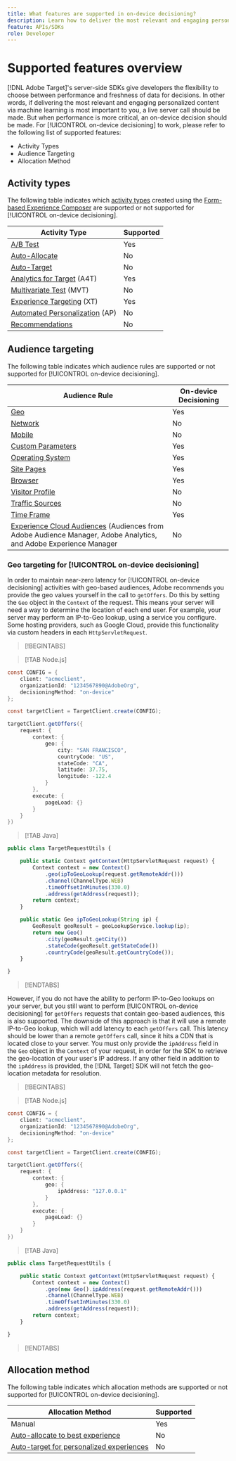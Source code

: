 ```yaml
---
title: What features are supported in on-device decisioning?
description: Learn how to deliver the most relevant and engaging personalized content via machine learning using a live server call.
feature: APIs/SDKs
role: Developer
---
```

# Supported features overview

[!DNL Adobe Target]'s server-side SDKs give developers the flexibility to choose between performance and freshness of data for decisions. In other words, if delivering the most relevant and engaging personalized content via machine learning is most important to you, a live server call should be made. But when performance is more critical, an on-device decision should be made. For [!UICONTROL on-device decisioning] to work, please refer to the following list of supported features:

* Activity Types
* Audience Targeting
* Allocation Method

## Activity types

The following table indicates which [activity types](https://experienceleague.adobe.com/docs/target/using/activities/target-activities-guide.html) created using the [Form-based Experience Composer](https://experienceleague.adobe.com/docs/target/using/experiences/form-experience-composer.html?) are supported or not supported for [!UICONTROL on-device decisioning].

|Activity Type|Supported|
| --- | --- |
|[A/B Test](https://experienceleague.adobe.com/docs/target/using/activities/abtest/test-ab.html)|Yes|
|[Auto-Allocate](https://experienceleague.adobe.com/docs/target/using/activities/auto-allocate/automated-traffic-allocation.html)|No|
|[Auto-Target](https://experienceleague.adobe.com/docs/target/using/activities/auto-target/auto-target-to-optimize.html)|No|
|[Analytics for Target](https://experienceleague.adobe.com/docs/target/using/integrate/a4t/a4t.html) (A4T)|Yes|
|[Multivariate Test](https://experienceleague.adobe.com/docs/target/using/activities/multivariate-test/multivariate-testing.html) (MVT)|No|
|[Experience Targeting](https://experienceleague.adobe.com/docs/target/using/activities/experience-targeting/experience-target.html) (XT)|Yes|
|[Automated Personalization](https://experienceleague.adobe.com/docs/target/using/activities/automated-personalization/automated-personalization.html) (AP)|No|
|[Recommendations](https://experienceleague.adobe.com/docs/target/using/recommendations/recommendations.html)|No|


## Audience targeting

The following table indicates which audience rules are supported or not supported for [!UICONTROL on-device decisioning].

|Audience Rule|On-device Decisioning|
| --- | --- |
|[Geo](https://experienceleague.adobe.com/docs/target/using/audiences/create-audiences/categories-audiences/geo.html)|Yes|
|[Network](https://experienceleague.adobe.com/docs/target/using/audiences/create-audiences/categories-audiences/network.html)|No|
|[Mobile](https://experienceleague.adobe.com/docs/target/using/audiences/create-audiences/categories-audiences/mobile.html)|No|
|[Custom Parameters](https://experienceleague.adobe.com/docs/target/using/audiences/create-audiences/categories-audiences/custom-parameters.html)|Yes|
|[Operating System](https://experienceleague.adobe.com/docs/target/using/audiences/create-audiences/categories-audiences/operating-system.html)|Yes|
|[Site Pages](https://experienceleague.adobe.com/docs/target/using/audiences/create-audiences/categories-audiences/site-pages.html)|Yes|
|[Browser](https://experienceleague.adobe.com/docs/target/using/audiences/create-audiences/categories-audiences/browser.html)|Yes|
|[Visitor Profile](https://experienceleague.adobe.com/docs/target/using/audiences/create-audiences/categories-audiences/visitor-profile.html)|No|
|[Traffic Sources](https://experienceleague.adobe.com/docs/target/using/audiences/create-audiences/categories-audiences/traffic-sources.html)|No|
|[Time Frame](https://experienceleague.adobe.com/docs/target/using/audiences/create-audiences/categories-audiences/time-frame.html)|Yes|
|[Experience Cloud Audiences](https://experienceleague.adobe.com/docs/target/using/integrate/mmp.html) (Audiences from Adobe Audience Manager, Adobe Analytics, and Adobe Experience Manager|No|

### Geo targeting for [!UICONTROL on-device decisioning]

In order to maintain near-zero latency for [!UICONTROL on-device decisioning] activities with geo-based audiences, Adobe recommends you provide the geo values yourself in the call to `getOffers`. Do this by setting the `Geo` object in the `Context` of the request. This means your server will need a way to determine the location of each end user. For example, your server may perform an IP-to-Geo lookup, using a service you configure. Some hosting providers, such as Google Cloud, provide this functionality via custom headers in each `HttpServletRequest`.

>[!BEGINTABS]

>[!TAB Node.js]

```csharp
const CONFIG = {
    client: "acmeclient",
    organizationId: "1234567890@AdobeOrg",
    decisioningMethod: "on-device"
};

const targetClient = TargetClient.create(CONFIG);

targetClient.getOffers({
    request: {
        context: {
            geo: {
                city: "SAN FRANCISCO",
                countryCode: "US",
                stateCode: "CA",
                latitude: 37.75,
                longitude: -122.4
            }
        },
        execute: {
            pageLoad: {}
        }
    }
})
```

>[!TAB Java]

```javascript
public class TargetRequestUtils {

    public static Context getContext(HttpServletRequest request) {
        Context context = new Context()
            .geo(ipToGeoLookup(request.getRemoteAddr()))
            .channel(ChannelType.WEB)
            .timeOffsetInMinutes(330.0)
            .address(getAddress(request));
        return context;
    }

    public static Geo ipToGeoLookup(String ip) {
        GeoResult geoResult = geoLookupService.lookup(ip);
        return new Geo()
            .city(geoResult.getCity())
            .stateCode(geoResult.getStateCode())
            .countryCode(geoResult.getCountryCode());
    }

}
```

>[!ENDTABS]

However, if you do not have the ability to perform IP-to-Geo lookups on your server, but you still want to perform [!UICONTROL on-device decisioning] for `getOffers` requests that contain geo-based audiences, this is also supported. The downside of this approach is that it will use a remote IP-to-Geo lookup, which will add latency to each `getOffers` call. This latency should be lower than a remote `getOffers` call, since it hits a CDN that is located close to your server. You must only provide the `ipAddress` field in the `Geo` object in the `Context` of your request, in order for the SDK to retrieve the geo-location of your user's IP address. If any other field in addition to the `ipAddress` is provided, the [!DNL Target] SDK will not fetch the geo-location metadata for resolution.


>[!BEGINTABS]

>[!TAB Node.js]

```csharp
const CONFIG = {
    client: "acmeclient",
    organizationId: "1234567890@AdobeOrg",
    decisioningMethod: "on-device"
};

const targetClient = TargetClient.create(CONFIG);

targetClient.getOffers({
    request: {
        context: {
            geo: {
                ipAddress: "127.0.0.1"
            }
        },
        execute: {
            pageLoad: {}
        }
    }
})
```

>[!TAB Java]

```javascript
public class TargetRequestUtils {

    public static Context getContext(HttpServletRequest request) {
        Context context = new Context()
            .geo(new Geo().ipAddress(request.getRemoteAddr()))
            .channel(ChannelType.WEB)
            .timeOffsetInMinutes(330.0)
            .address(getAddress(request));
        return context;
    }

}
```

>[!ENDTABS]

## Allocation method

The following table indicates which allocation methods are supported or not supported for [!UICONTROL on-device decisioning].

|Allocation Method|Supported|
| --- | --- |
|Manual|Yes|
|[Auto-allocate to best experience](https://experienceleague.adobe.com/docs/target/using/activities/auto-allocate/automated-traffic-allocation.html)|No|
|[Auto-target for personalized experiences](https://experienceleague.adobe.com/docs/target/using/activities/auto-target-to-optimize.html)|No|
